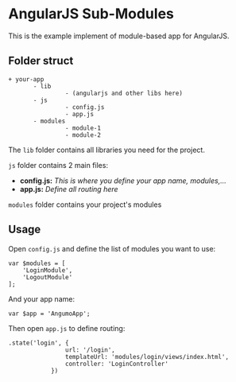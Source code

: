 AngularJS Sub-Modules
====================

This is the example implement of module-based app for AngularJS.

## Folder struct

```
+ your-app
       - lib
                - (angularjs and other libs here)               
       - js
                - config.js
                - app.js 
       - modules
                - module-1
                - module-2
```

The `lib` folder contains all libraries you need for the project.

`js` folder contains 2 main files:
- **config.js:** _This is where you define your app name, modules,..._
- **app.js:** _Define all routing here_

`modules` folder contains your project's modules

## Usage

Open `config.js` and define the list of modules you want to use:

```
var $modules = [
    'LoginModule',
    'LogoutModule'
];
```

And your app name:

`var $app = 'AngumoApp';`

Then open `app.js` to define routing:

```
.state('login', {
                url: '/login',
                templateUrl: 'modules/login/views/index.html',
                controller: 'LoginController'
            })
```
